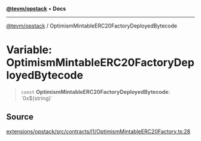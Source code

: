 [**@tevm/opstack**](../README.md) • **Docs**

***

[@tevm/opstack](../globals.md) / OptimismMintableERC20FactoryDeployedBytecode

# Variable: OptimismMintableERC20FactoryDeployedBytecode

> `const` **OptimismMintableERC20FactoryDeployedBytecode**: \`0x$\{string\}\`

## Source

[extensions/opstack/src/contracts/l1/OptimismMintableERC20Factory.ts:28](https://github.com/evmts/tevm-monorepo/blob/main/extensions/opstack/src/contracts/l1/OptimismMintableERC20Factory.ts#L28)
